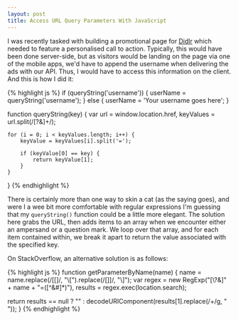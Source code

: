 ```yaml
---
layout: post
title: Access URL Query Parameters With JavaScript
---
```


I was recently tasked with building a promotional page for [Didlr](http://didlr.com/promotions/year-of-donuts?username=dan) which needed to feature a personalised call to action. Typically, this would have been done server-side, but as visitors would be landing on the page via one of the mobile apps, we'd have to append the username when delivering the ads with our API. Thus, I would have to access this information on the client. And this is how I did it:

{% highlight js %}
if (queryString('username')) {
	userName = queryString('username');
} else {
	userName = 'Your username goes here';
}

function queryString(key) {
	var url = window.location.href,
		keyValues = url.split(/[\?&]+/);

	for (i = 0; i < keyValues.length; i++) {
		keyValue = keyValues[i].split('=');

		if (keyValue[0] == key) {
			return keyValue[1];
		}
	}
}
{% endhighlight %}

There is certainly more than one way to skin a cat (as the saying goes), and were I a wee bit more comfortable with regular expressions I'm guessing that my `queryString()` function could be a little more elegant.  The solution here grabs the URL, then adds items to an array when we encounter either an ampersand or a question mark. We loop over that array, and for each item contained within, we break it apart to return the value associated with the specified key.

On StackOverflow, an alternative solution is as follows: 

{% highlight js %}
function getParameterByName(name) {
  name = name.replace(/[\[]/, "\\\[").replace(/[\]]/, "\\\]");
  var regex = new RegExp("[\\?&]" + name + "=([^&#]*)"),
    results = regex.exec(location.search);
  
  return results == null ? "" : decodeURIComponent(results[1].replace(/\+/g, " "));
}
{% endhighlight %}